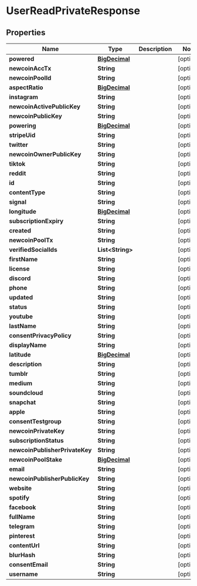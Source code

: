 
# UserReadPrivateResponse

## Properties
Name | Type | Description | Notes
------------ | ------------- | ------------- | -------------
**powered** | [**BigDecimal**](BigDecimal.md) |  |  [optional]
**newcoinAccTx** | **String** |  |  [optional]
**newcoinPoolId** | **String** |  |  [optional]
**aspectRatio** | [**BigDecimal**](BigDecimal.md) |  |  [optional]
**instagram** | **String** |  |  [optional]
**newcoinActivePublicKey** | **String** |  |  [optional]
**newcoinPublicKey** | **String** |  |  [optional]
**powering** | [**BigDecimal**](BigDecimal.md) |  |  [optional]
**stripeUid** | **String** |  |  [optional]
**twitter** | **String** |  |  [optional]
**newcoinOwnerPublicKey** | **String** |  |  [optional]
**tiktok** | **String** |  |  [optional]
**reddit** | **String** |  |  [optional]
**id** | **String** |  |  [optional]
**contentType** | **String** |  |  [optional]
**signal** | **String** |  |  [optional]
**longitude** | [**BigDecimal**](BigDecimal.md) |  |  [optional]
**subscriptionExpiry** | **String** |  |  [optional]
**created** | **String** |  |  [optional]
**newcoinPoolTx** | **String** |  |  [optional]
**verifiedSocialIds** | **List&lt;String&gt;** |  |  [optional]
**firstName** | **String** |  |  [optional]
**license** | **String** |  |  [optional]
**discord** | **String** |  |  [optional]
**phone** | **String** |  |  [optional]
**updated** | **String** |  |  [optional]
**status** | **String** |  |  [optional]
**youtube** | **String** |  |  [optional]
**lastName** | **String** |  |  [optional]
**consentPrivacyPolicy** | **String** |  |  [optional]
**displayName** | **String** |  |  [optional]
**latitude** | [**BigDecimal**](BigDecimal.md) |  |  [optional]
**description** | **String** |  |  [optional]
**tumblr** | **String** |  |  [optional]
**medium** | **String** |  |  [optional]
**soundcloud** | **String** |  |  [optional]
**snapchat** | **String** |  |  [optional]
**apple** | **String** |  |  [optional]
**consentTestgroup** | **String** |  |  [optional]
**newcoinPrivateKey** | **String** |  |  [optional]
**subscriptionStatus** | **String** |  |  [optional]
**newcoinPublisherPrivateKey** | **String** |  |  [optional]
**newcoinPoolStake** | [**BigDecimal**](BigDecimal.md) |  |  [optional]
**email** | **String** |  |  [optional]
**newcoinPublisherPublicKey** | **String** |  |  [optional]
**website** | **String** |  |  [optional]
**spotify** | **String** |  |  [optional]
**facebook** | **String** |  |  [optional]
**fullName** | **String** |  |  [optional]
**telegram** | **String** |  |  [optional]
**pinterest** | **String** |  |  [optional]
**contentUrl** | **String** |  |  [optional]
**blurHash** | **String** |  |  [optional]
**consentEmail** | **String** |  |  [optional]
**username** | **String** |  |  [optional]



